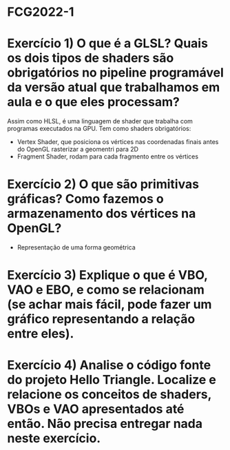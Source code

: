 # FCG2022-1

# Exercício 1) O que é a GLSL? Quais os dois tipos de shaders são obrigatórios no pipeline programável da versão atual que trabalhamos em aula e o que eles processam?

Assim como HLSL, é uma linguagem de shader que trabalha com programas executados na GPU. Tem como shaders obrigatórios:
- Vertex Shader, que posiciona os vértices nas coordenadas finais antes do OpenGL rasterizar a geomentri para 2D
- Fragment Shader, rodam para cada fragmento entre os vértices

# Exercício 2) O que são primitivas gráficas? Como fazemos o armazenamento dos vértices na OpenGL?
- Representação de uma forma geométrica

# Exercício 3) Explique o que é VBO, VAO e EBO, e como se relacionam (se achar mais fácil, pode fazer um gráfico representando a relação entre eles). 

# Exercício 4) Analise o código fonte do projeto Hello Triangle. Localize e relacione os conceitos de shaders, VBOs e VAO apresentados até então. Não precisa entregar nada neste exercício. 
